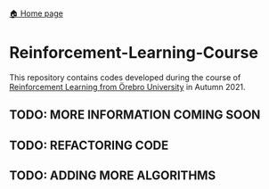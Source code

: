 [:house: Home page](https://github.com/Db-Lau/Reinforcement-Learning-Course) 


# Reinforcement-Learning-Course
This repository contains codes developed during the course of [Reinforcement Learning from Örebro University](https://www.oru.se/utbildning/kurser/kurs/reinforcement-learning-del-1-dt707a) in Autumn 2021.


## TODO: MORE INFORMATION COMING SOON
## TODO: REFACTORING CODE
## TODO: ADDING MORE ALGORITHMS